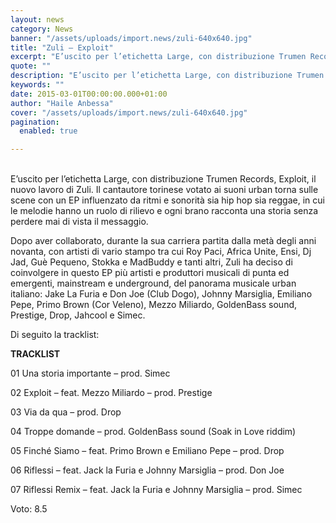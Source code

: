 ```yaml
---
layout: news
category: News
banner: "/assets/uploads/import.news/zuli-640x640.jpg"
title: "Zuli – Exploit"
excerpt: "E’uscito per l’etichetta Large, con distribuzione Trumen Records, Exploit, il nuovo lavoro di Zuli. Il cantautore torinese votato ai suoni urban torna sulle scene con un EP influenzato da ritmi e sonorità sia hip hop sia reggae, in cui le melodie hanno un ruolo di rilievo e ogni brano racconta una storia senza perdere mai [&hellip"
quote: ""
description: "E’uscito per l’etichetta Large, con distribuzione Trumen Records, Exploit, il nuovo lavoro di Zuli. Il cantautore torinese votato ai suoni urban torna sulle scene con un EP influenzato da ritmi e sonorità sia hip hop sia reggae, in cui le melodie hanno un ruolo di rilievo e ogni brano racconta una storia senza perdere mai [&hellip"
keywords: ""
date: 2015-03-01T00:00:00.000+01:00
author: "Haile Anbessa"
cover: "/assets/uploads/import.news/zuli-640x640.jpg"
pagination:
  enabled: true

---
```


[](https://hotmc.com/wp-content/uploads/2015/03/zuli.jpg)  
E’uscito per l’etichetta Large, con distribuzione Trumen Records, Exploit, il nuovo lavoro di Zuli. Il cantautore torinese votato ai suoni urban torna sulle scene con un EP influenzato da ritmi e sonorità sia hip hop sia reggae, in cui le melodie hanno un ruolo di rilievo e ogni brano racconta una storia senza perdere mai di vista il messaggio.

Dopo aver collaborato, durante la sua carriera partita dalla metà degli anni novanta, con artisti di vario stampo tra cui Roy Paci, Africa Unite, Ensi, Dj Jad, Guè Pequeno, Stokka e MadBuddy e tanti altri, Zuli ha deciso di coinvolgere in questo EP più artisti e produttori musicali di punta ed emergenti, mainstream e underground, del panorama musicale urban italiano: Jake La Furia e Don Joe (Club Dogo), Johnny Marsiglia, Emiliano Pepe, Primo Brown (Cor Veleno), Mezzo Miliardo, GoldenBass sound, Prestige, Drop, Jahcool e Simec.

Di seguito la tracklist:

**TRACKLIST**

01 Una storia importante – prod. Simec

02 Exploit – feat. Mezzo Miliardo – prod. Prestige

03 Via da qua – prod. Drop

04 Troppe domande – prod. GoldenBass sound (Soak in Love riddim)

05 Finché Siamo – feat. Primo Brown e Emiliano Pepe – prod. Drop

06 Riflessi – feat. Jack la Furia e Johnny Marsiglia – prod. Don Joe

07 Riflessi Remix – feat. Jack la Furia e Johnny Marsiglia – prod. Simec

Voto: 8.5